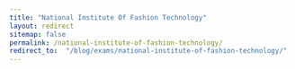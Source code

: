 ```yaml
---
title: "National Institute Of Fashion Technology"
layout: redirect
sitemap: false
permalink: /national-institute-of-fashion-technology/
redirect_to:  "/blog/exams/national-institute-of-fashion-technology/"
---
```

